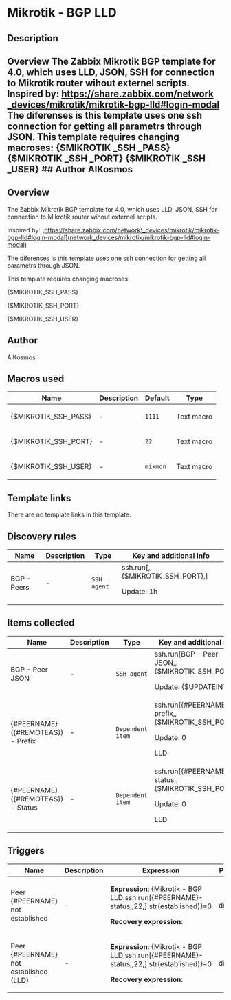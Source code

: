 # Mikrotik - BGP LLD

## Description

## Overview The Zabbix Mikrotik BGP template for 4.0, which uses LLD, JSON, SSH for connection to Mikrotik router wihout externel scripts. Inspired by: [https://share.zabbix.com/network _devices/mikrotik/mikrotik-bgp-lld#login-modal](network_devices/mikrotik/mikrotik-bgp-lld#login-modal) The diferenses is this template uses one ssh connection for getting all parametrs through JSON. This template requires changing macroses: {$MIKROTIK _SSH _PASS} {$MIKROTIK _SSH _PORT} {$MIKROTIK _SSH _USER} ## Author AlKosmos 

## Overview

The Zabbix Mikrotik BGP template for 4.0, which uses LLD, JSON, SSH for connection to Mikrotik router wihout externel scripts.


Inspired by: [https://share.zabbix.com/network\_devices/mikrotik/mikrotik-bgp-lld#login-modal](network_devices/mikrotik/mikrotik-bgp-lld#login-modal)


The diferenses is this template uses one ssh connection for getting all parametrs through JSON.


This template requires changing macroses:


{$MIKROTIK\_SSH\_PASS}


{$MIKROTIK\_SSH\_PORT}


{$MIKROTIK\_SSH\_USER}


 



## Author

AlKosmos

## Macros used

|Name|Description|Default|Type|
|----|-----------|-------|----|
|{$MIKROTIK_SSH_PASS}|<p>-</p>|`1111`|Text macro|
|{$MIKROTIK_SSH_PORT}|<p>-</p>|`22`|Text macro|
|{$MIKROTIK_SSH_USER}|<p>-</p>|`mikmon`|Text macro|
## Template links

There are no template links in this template.

## Discovery rules

|Name|Description|Type|Key and additional info|
|----|-----------|----|----|
|BGP - Peers|<p>-</p>|`SSH agent`|ssh.run[,,{$MIKROTIK_SSH_PORT},]<p>Update: 1h</p>|
## Items collected

|Name|Description|Type|Key and additional info|
|----|-----------|----|----|
|BGP - Peer JSON|<p>-</p>|`SSH agent`|ssh.run[BGP - Peer JSON,,{$MIKROTIK_SSH_PORT},]<p>Update: {$UPDATEINT}</p>|
|{#PEERNAME} ({#REMOTEAS}) - Prefix|<p>-</p>|`Dependent item`|ssh.run[{#PEERNAME}-prefix,,{$MIKROTIK_SSH_PORT},]<p>Update: 0</p><p>LLD</p>|
|{#PEERNAME} ({#REMOTEAS}) - Status|<p>-</p>|`Dependent item`|ssh.run[{#PEERNAME}-status,,{$MIKROTIK_SSH_PORT},]<p>Update: 0</p><p>LLD</p>|
## Triggers

|Name|Description|Expression|Priority|
|----|-----------|----------|--------|
|Peer {#PEERNAME} not established|<p>-</p>|<p>**Expression**: {Mikrotik - BGP LLD:ssh.run[{#PEERNAME}-status,,22,].str(established)}=0</p><p>**Recovery expression**: </p>|disaster|
|Peer {#PEERNAME} not established (LLD)|<p>-</p>|<p>**Expression**: {Mikrotik - BGP LLD:ssh.run[{#PEERNAME}-status,,22,].str(established)}=0</p><p>**Recovery expression**: </p>|disaster|
